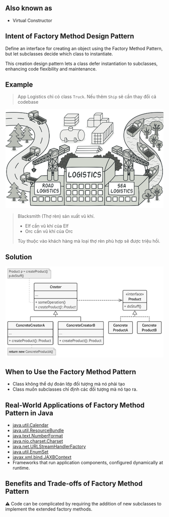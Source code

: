 ## Also known as

* Virtual Constructor

## Intent of Factory Method Design Pattern

Define an interface for creating an object using the Factory Method Pattern, but let subclasses decide which class to instantiate.

This creation design pattern lets a class defer instantiation to subclasses, enhancing code flexibility and maintenance.

## Example

> App Logistics chỉ có class `Truck`. Nếu thêm `Ship` sẽ cần thay đổi cả codebase

![img.png](a_images/img0.png)

> Blacksmith (Thợ rèn) sản xuất vũ khí.
>  - Elf cần vũ khí của Elf
>  - Orc cần vũ khí của Orc
> 
> Tùy thuộc vào khách hàng mà loại thợ rèn phù hợp sẽ được triệu hồi.

## Solution

![img.png](a_images/img.png)

## When to Use the Factory Method Pattern

- Class không thể dự đoán lớp đối tượng mà nó phải tạo
- Class muốn subclasses chỉ định các đối tượng mà nó tạo ra.

## Real-World Applications of Factory Method Pattern in Java

* [java.util.Calendar](http://docs.oracle.com/javase/8/docs/api/java/util/Calendar.html#getInstance--)
* [java.util.ResourceBundle](http://docs.oracle.com/javase/8/docs/api/java/util/ResourceBundle.html#getBundle-java.lang.String-)
* [java.text.NumberFormat](http://docs.oracle.com/javase/8/docs/api/java/text/NumberFormat.html#getInstance--)
* [java.nio.charset.Charset](http://docs.oracle.com/javase/8/docs/api/java/nio/charset/Charset.html#forName-java.lang.String-)
* [java.net.URLStreamHandlerFactory](http://docs.oracle.com/javase/8/docs/api/java/net/URLStreamHandlerFactory.html#createURLStreamHandler-java.lang.String-)
* [java.util.EnumSet](https://docs.oracle.com/javase/8/docs/api/java/util/EnumSet.html#of-E-)
* [javax.xml.bind.JAXBContext](https://docs.oracle.com/javase/8/docs/api/javax/xml/bind/JAXBContext.html#createMarshaller--)
* Frameworks that run application components, configured dynamically at runtime.

## Benefits and Trade-offs of Factory Method Pattern

⚠️ Code can be complicated by requiring the addition of new subclasses to implement the extended factory methods.
